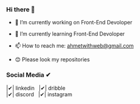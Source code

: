 ### Hi there 👋


- 🔭 I’m currently working on Front-End Devoloper
- 🌱 I’m currently learning Front-End Devoloper
- 📫 How to reach me: ahmetwithweb@gmail.com



- 😊 Please look my repositories

### Social Media ✔
  |✔| linkedin &nbsp;
  |✔| dribble <br />
  |✔| discord  &nbsp;
     |✔| instagram <br /> 
  
  
